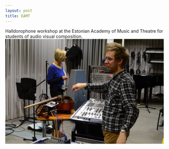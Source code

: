 ```yaml
---
layout: post
title: EAMT
---
```

Halldorophone workshop at the Estonian Academy of Music and Theatre for students of audio visual composition.  
![Tallinn](/public/img/eamt.jpg)

